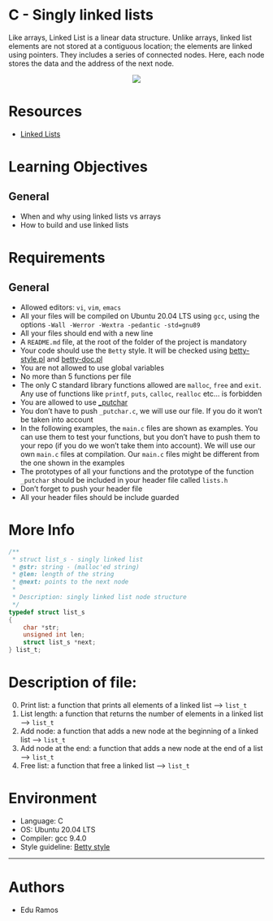 # C - Singly linked lists
Like arrays, Linked List is a linear data structure. Unlike arrays, linked list elements are not stored at a contiguous location; the elements are linked using pointers. They includes a series of connected nodes. Here, each node stores the data and the address of the next node.

<p align="center"><img src="https://cdn.programiz.com/sites/tutorial2program/files/linked-list-concept.png"></p>

# Resources
- <a href="https://www.youtube.com/watch?v=udapt4FGY20&t=130s" target="_blank"> Linked Lists </a>

# Learning Objectives
## General
- When and why using linked lists vs arrays
- How to build and use linked lists

# Requirements
## General
- Allowed editors: `vi`, `vim`, `emacs`
- All your files will be compiled on Ubuntu 20.04 LTS using `gcc`, using the options `-Wall -Werror -Wextra -pedantic -std=gnu89`
- All your files should end with a new line
- A `README.md` file, at the root of the folder of the project is mandatory
- Your code should use the `Betty` style. It will be checked using <a href="https://github.com/holbertonschool/Betty/blob/master/betty-style.pl" title="betty-style.pl" target="_blank"> betty-style.pl</a> and <a href="https://github.com/holbertonschool/Betty/blob/master/betty-doc.pl" title="betty-doc.pl" target="_blank">betty-doc.pl</a>
- You are not allowed to use global variables
- No more than 5 functions per file
- The only C standard library functions allowed are `malloc`, `free` and `exit`. Any use of functions like `printf`, `puts`, `calloc`, `realloc` etc… is forbidden
- You are allowed to use <a href="https://github.com/holbertonschool/_putchar.c/blob/master/_putchar.c" title="_putchar" target="_blank">_putchar</a>
- You don’t have to push `_putchar.c`, we will use our file. If you do it won’t be taken into account
- In the following examples, the `main.c` files are shown as examples. You can use them to test your functions, but you don’t have to push them to your repo (if you do we won’t take them into account). We will use our own `main.c` files at compilation. Our `main.c` files might be different from the one shown in the examples
- The prototypes of all your functions and the prototype of the function `_putchar` should be included in your header file called `lists.h`
- Don’t forget to push your header file
- All your header files should be include guarded

# More Info
```c
/**
 * struct list_s - singly linked list
 * @str: string - (malloc'ed string)
 * @len: length of the string
 * @next: points to the next node
 *
 * Description: singly linked list node structure
 */
typedef struct list_s
{
    char *str;
    unsigned int len;
    struct list_s *next;
} list_t;
```

# Description of file:
0. Print list: a function that prints all elements of a linked list --> `list_t`
1. List length: a function that returns the number of elements in a linked list -->  `list_t`
2. Add node: a function that adds a new node at the beginning of a linked list --> `list_t`
3. Add node at the end: a function that adds a new node at the end of a list --> `list_t`
4. Free list: a function that free a linked list --> `list_t`

# Environment
- Language: C
- OS: Ubuntu 20.04 LTS
- Compiler: gcc 9.4.0
- Style guideline: <a href="https://github.com/holbertonschool/Betty/wiki" target="_blank"> Betty style </a>
---
# Authors
- Edu Ramos
